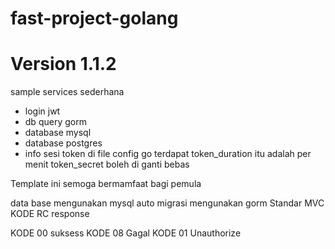# fast-project-golang
# Version 1.1.2
sample services sederhana
- login jwt
- db query gorm
- database mysql
- database postgres
- info sesi token di file config go terdapat token_duration itu adalah per menit token_secret boleh di ganti bebas 


Template ini semoga bermamfaat bagi pemula

data base mengunakan mysql 
auto migrasi mengunakan gorm 
Standar MVC
KODE RC response 

KODE 00 suksess
KODE 08 Gagal
KODE 01 Unauthorize
